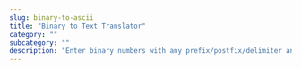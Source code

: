 ```yaml
---
slug: binary-to-ascii
title: "Binary to Text Translator"
category: ""
subcategory: ""
description: "Enter binary numbers with any prefix/postfix/delimiter and press the Convert button.(E.g: 01000101 01111000 01100001 01101101 01110000 01101100 01100101):"
---
```


